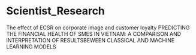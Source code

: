 # Scientist_Research
The effect of ECSR on corporate image and customer loyalty
PREDICTING THE FINANCIAL HEALTH OF SMES IN VIETNAM: A COMPARISON AND INTERPRETATION OF RESULTSBEWEEN CLASSICAL AND MACHINE LEARNING MODELS
